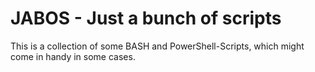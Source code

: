 # JABOS - Just a bunch of scripts
This is a collection of some BASH and PowerShell-Scripts, which might come in handy in some cases.

